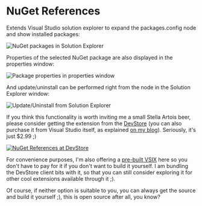 NuGet References
===============

Extends Visual Studio solution explorer to expand the packages.config node and show installed packages:

![NuGet packages in Solution Explorer](https://raw.github.com/danielkzu/NuGetReferences/master/Images/Nodes.png)

Properties of the selected NuGet package are also displayed in the properties window:

![Package properties in properties window](https://raw.github.com/danielkzu/NuGetReferences/master/Images/Properties.png)

And update/uninstall can be performed right from the node in the Solution Explorer window:

![Update/Uninstall from Solution Explorer](https://raw.github.com/danielkzu/NuGetReferences/master/Images/Menus.png)

If you think this functionality is worth inviting me a small Stella Artois beer, please consider getting the  extension from the [DevStore](http://devstore.com) (you can also purchase it from Visual Studio itself, as explained [on my blog](http://kzu.to/10ZWFDJ)). Seriously, it's just $2.99 ;)

[![NuGet References at DevStore](https://raw.github.com/danielkzu/NuGetReferences/master/Images/DevStore.png "NuGet References at DevStore")](http://www.devstore.com/Products/Details/bf17403a-48bf-432e-a102-b7be22648cee? "NuGet References at DevStore")

For convenience purposes, I'm also offering a [pre-built VSIX](http://danielkzu.github.io/NuGetReferences/) here so you don't have to pay for it if you don't want to build it yourself. I am bundling the DevStore client bits with it, so that you can still consider exploring it for other cool extensions available through it ;). 

Of course, if neither option is suitable to you, you can always get the source and build it yourself ;), this is open source after all, you know?
